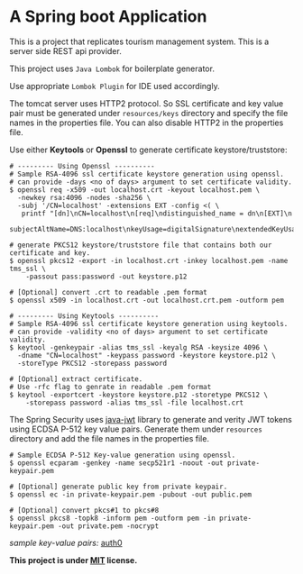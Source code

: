 # A Spring boot Application


This is a project that replicates tourism management system.
This is a server side REST api provider.

This project uses ```Java Lombok``` for boilerplate generator.

Use appropriate ```Lombok Plugin``` for IDE used accordingly.

The tomcat server uses HTTP2 protocol. So SSL certificate and key value pair must be generated 
under `resources/keys` directory and specify the file names in the properties file. 
You can also disable HTTP2 in the properties file.

Use either __Keytools__ or __Openssl__ to generate certificate keystore/truststore:
``` shell
# --------- Using Openssl ---------- 
# Sample RSA-4096 ssl certificate keystore generation using openssl.
# can provide -days <no of days> argument to set certificate validity.
$ openssl req -x509 -out localhost.crt -keyout localhost.pem \
  -newkey rsa:4096 -nodes -sha256 \
  -subj '/CN=localhost' -extensions EXT -config <( \
   printf "[dn]\nCN=localhost\n[req]\ndistinguished_name = dn\n[EXT]\n
   subjectAltName=DNS:localhost\nkeyUsage=digitalSignature\nextendedKeyUsage=serverAuth")

# generate PKCS12 keystore/truststore file that contains both our certificate and key.
$ openssl pkcs12 -export -in localhost.crt -inkey localhost.pem -name tms_ssl \
    -passout pass:password -out keystore.p12

# [Optional] convert .crt to readable .pem format
$ openssl x509 -in localhost.crt -out localhost.crt.pem -outform pem 

# --------- Using Keytools ---------- 
# Sample RSA-4096 ssl certificate keystore generation using keytools.
# can provide -validity <no of days> argument to set certificate validity.
$ keytool -genkeypair -alias tms_ssl -keyalg RSA -keysize 4096 \
  -dname "CN=localhost" -keypass password -keystore keystore.p12 \
  -storeType PKCS12 -storepass password
  
# [Optional] extract certificate.
# Use -rfc flag to genrate in readable .pem format 
$ keytool -exportcert -keystore keystore.p12 -storetype PKCS12 \
    -storepass password -alias tms_ssl -file localhost.crt
``` 

The Spring Security uses [java-jwt](https://github.com/auth0/java-jwt) library to generate and verity JWT tokens using ECDSA P-512 key value pairs.
Generate them under `resources` directory and add the file names in the properties file.
``` shell
# Sample ECDSA P-512 Key-value generation using openssl.
$ openssl ecparam -genkey -name secp521r1 -noout -out private-keypair.pem

# [Optional] generate public key from private keypair. 
$ openssl ec -in private-keypair.pem -pubout -out public.pem

# [Optional] convert pkcs#1 to pkcs#8
$ openssl pkcs8 -topk8 -inform pem -outform pem -in private-keypair.pem -out private.pem -nocrypt
```



*sample key-value pairs:* [auth0](https://github.com/auth0/java-jwt/tree/master/lib/src/test/resources)

__This project is under [MIT](./LICENSE.md) license.__